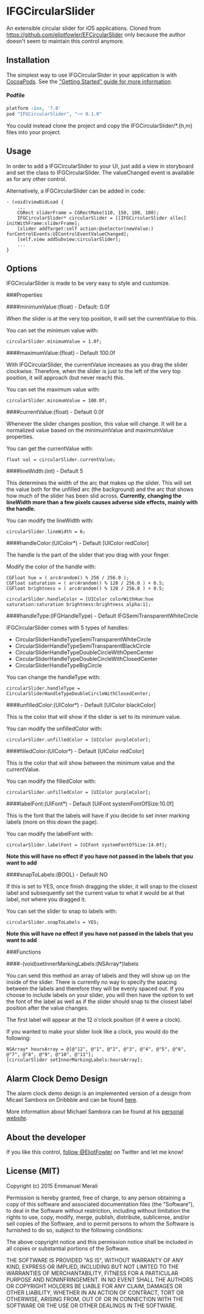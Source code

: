 IFGCircularSlider
================

An extensible circular slider for iOS applications.
Cloned from https://github.com/eliotfowler/EFCircularSlider only because the author doesn't seem to maintain this control anymore.

Installation
------------

The simplest way to use IFGCircularSlider in your application is with [CocoaPods](http://cocoapods.org). See the ["Getting Started" guide for more information](http://guides.cocoapods.org/using/using-cocoapods.html).

#### Podfile

```ruby
platform :ios, '7.0'
pod "IFGCircularSlider", "~> 0.1.0"
```

You could instead clone the project and copy the IFGCircularSlider/*.{h,m} files into your project.


Usage
--------------

In order to add a IFGCircularSlider to your UI, just add a view in storyboard and set the class to IFGCircularSlider.
The valueChanged event is available as for any other control.

Alternatively, a IFGCircularSlider can be added in code:

``` objc
- (void)viewDidLoad {
	...
	CGRect sliderFrame = CGRectMake(110, 150, 100, 100);
    IFGCircularSlider* circularSlider = [[IFGCircularSlider alloc] initWithFrame:sliderFrame];
    [slider addTarget:self action:@selector(newValue:) forControlEvents:UIControlEventValueChanged];
    [self.view addSubview:circularSlider];
    ...
}
```

Options
-------

IFGCircularSlider is made to be very easy to style and customize.

###Properties

####minimumValue:(float) - Default: 0.0f

When the slider is at the very top position, it will set the currentValue to this. 

You can set the minimum value with:

```objc
circularSlider.minimumValue = 1.0f;
```

####maximumValue:(float) - Default 100.0f

With IFGCircularSlider, the currentValue increases as you drag the slider clockwise. Therefore, when 
the slider is just to the left of the very top position, it will approach (but never reach) this. 

You can set the maximum value with:

```objc
circularSlider.minimumValue = 100.0f;
```

####currentValue:(float) - Default 0.0f

Whenever the slider changes position, this value will change. It will be a normalized value based on the minimuimValue and maximumValue properties.

You can get the currentValue with:

```objc
float val = circularSlider.currentValue;
```

####lineWidth:(int) - Default 5

This determines the width of the arc that makes up the slider. This will set the value both for the unfilled arc (the background) and the arc that shows how much of the slider has been slid across. **Currently, changing the lineWidth more than a few pixels causes adverse side effects, mainly with the handle.**

You can modify the lineWidth with:

```objc
circularSlider.lineWidth = 6;
```

####handleColor:(UIColor*) - Default [UIColor redColor]

The handle is the part of the slider that you drag with your finger.

Modify the color of the handle with:

```objc
CGFloat hue = ( arc4random() % 256 / 256.0 );
CGFloat saturation = ( arc4random() % 128 / 256.0 ) + 0.5;
CGFloat brightness = ( arc4random() % 128 / 256.0 ) + 0.5;

circularSlider.handleColor = [UIColor colorWithHue:hue saturation:saturation brightness:brightness alpha:1];
```

####handleType:(IFGHandleType) - Default IFGSemiTransparentWhiteCircle

IFGCircularSlider comes with 5 types of handles:

- CircularSliderHandleTypeSemiTransparentWhiteCircle
- CircularSliderHandleTypeSemiTransparentBlackCircle
- CircularSliderHandleTypeDoubleCircleWithOpenCenter
- CircularSliderHandleTypeDoubleCircleWithClosedCenter
- CircularSliderHandleTypeBigCircle

You can change the handleType with:

```objc
circularSlider.handleType = CircularSliderHandleTypeDoubleCircleWithClosedCenter;
```

####unfilledColor:(UIColor*) - Default [UIColor blackColor]

This is the color that will show if the slider is set to its minimum value.

You can modify the unfilledColor with:

```objc
circularSlider.unfilledColor = [UIColor purpleColor];
```

####filledColor:(UIColor*) - Default [UIColor redColor]

This is the color that will show between the minimum value and the currentValue.

You can modify the filledColor with:

```objc
circularSlider.unfilledColor = [UIColor purpleColor];
```

####labelFont:(UIFont*) - Default [UIFont systemFontOfSize:10.0f]

This is the font that the labels will have if you decide to set inner marking labels (more on this down the page). 

You can modify the labelFont with:

```objc
circularSlider.labelFont = [UIFont systemFontOfSize:14.0f];
```

**Note this will have no effect if you have not passed in the labels that you want to add**

####snapToLabels:(BOOL) - Default NO

If this is set to YES, once finish dragging the slider, it will snap to the closest label and subsequently set the current value to what it would be at that label, not where you dragged it.

You can set the slider to snap to labels with:

```objc
circularSlider.snapToLabels = YES;
```

**Note this will have no effect if you have not passed in the labels that you want to add**

###Functions

####-(void)setInnerMarkingLabels:(NSArray*)labels

You can send this method an array of labels and they will show up on the inside of the slider. There is currently no way to specify the spacing between the labels and therefore they will be evenly spaced out. If you choose to include labels on your slider, you will then have the option to set the font of the label as well as if the slider should snap to the closest label position after the value changes.

The first label will appear at the 12 o'clock position (if it were a clock).

If you wanted to make your slider look like a clock, you would do the following:

```objc
NSArray* hoursArray = @[@"12", @"1", @"2", @"3", @"4", @"5", @"6", @"7", @"8", @"9", @"10", @"11"];
[circularSlider setInnerMarkingLabels:hoursArray];
``` 

Alarm Clock Demo Design
-----------------------

The alarm clock demo design is an implemented version of a design from Micael Sambora on Dribbble and can be found [here](http://dribbble.com/shots/1293874-AlarmClock-final?list=searches&tag=alarm_clock&offset=102).

More information about Michael Sambora can be found at his [personal website](http://samborek.pl/).

About the developer
-------------------

If you like this control, [follow @EliotFowler](http://www.twitter.com/eliotfowler) on Twitter and let me know!


License (MIT)
-------------

Copyright (c) 2015 Emmanuel Merali

Permission is hereby granted, free of charge, to any person obtaining a copy of this software and associated documentation files (the "Software"), to deal in the Software without restriction, including without limitation the rights to use, copy, modify, merge, publish, distribute, sublicense, and/or sell copies of the Software, and to permit persons to whom the Software is furnished to do so, subject to the following conditions:

The above copyright notice and this permission notice shall be included in all copies or substantial portions of the Software.

THE SOFTWARE IS PROVIDED "AS IS", WITHOUT WARRANTY OF ANY KIND, EXPRESS OR IMPLIED, INCLUDING BUT NOT LIMITED TO THE WARRANTIES OF MERCHANTABILITY, FITNESS FOR A PARTICULAR PURPOSE AND NONINFRINGEMENT. IN NO EVENT SHALL THE AUTHORS OR COPYRIGHT HOLDERS BE LIABLE FOR ANY CLAIM, DAMAGES OR OTHER LIABILITY, WHETHER IN AN ACTION OF CONTRACT, TORT OR OTHERWISE, ARISING FROM, OUT OF OR IN CONNECTION WITH THE SOFTWARE OR THE USE OR OTHER DEALINGS IN THE SOFTWARE.
